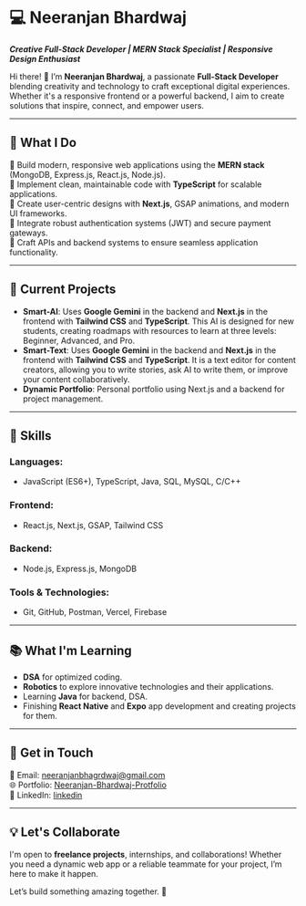 # 💻 Neeranjan Bhardwaj  

**_Creative Full-Stack Developer | MERN Stack Specialist | Responsive Design Enthusiast_**  

Hi there! 👋 I’m **Neeranjan Bhardwaj**, a passionate **Full-Stack Developer** blending creativity and technology to craft exceptional digital experiences. Whether it's a responsive frontend or a powerful backend, I aim to create solutions that inspire, connect, and empower users.  

---

## 🚀 **What I Do**  
🔹 Build modern, responsive web applications using the **MERN stack** (MongoDB, Express.js, React.js, Node.js).  
🔹 Implement clean, maintainable code with **TypeScript** for scalable applications.  
🔹 Create user-centric designs with **Next.js**, GSAP animations, and modern UI frameworks.  
🔹 Integrate robust authentication systems (JWT) and secure payment gateways.  
🔹 Craft APIs and backend systems to ensure seamless application functionality.  

---

## 🌟 **Current Projects**  
- **Smart-AI**: Uses **Google Gemini** in the backend and **Next.js** in the frontend with **Tailwind CSS** and **TypeScript**. This AI is designed for new students, creating roadmaps with resources to learn at three levels: Beginner, Advanced, and Pro.  
- **Smart-Text**: Uses **Google Gemini** in the backend and **Next.js** in the frontend with **Tailwind CSS** and **TypeScript**. It is a text editor for content creators, allowing you to write stories, ask AI to write them, or improve your content collaboratively.  
- **Dynamic Portfolio**: Personal portfolio using Next.js and a backend for project management.  

---

## 🎯 **Skills**  
### Languages:  
- JavaScript (ES6+), TypeScript, Java, SQL, MySQL, C/C++  

### Frontend:  
- React.js, Next.js, GSAP, Tailwind CSS  

### Backend:  
- Node.js, Express.js, MongoDB  

### Tools & Technologies:  
- Git, GitHub, Postman, Vercel, Firebase  

---

## 📚 **What I'm Learning**  
- **DSA** for optimized coding.  
- **Robotics** to explore innovative technologies and their applications.  
- Learning **Java** for backend, DSA.  
- Finishing **React Native** and **Expo** app development and creating projects for them.  

---

## 📩 **Get in Touch**  
📧 Email: [neeranjanbhagrdwaj@gmail.com](mailto:neeranjanbhardwaj@gmail.com)  
🌐 Portfolio: [Neeranjan-Bhardwaj-Protfolio](https://portfolio-neeranjan-bhardwajs-projects.vercel.app/)  
🔗 LinkedIn: [linkedin](https://www.linkedin.com/in/neeranjan-bhardwaj-06621b27a/)  

---

## 💡 **Let's Collaborate**  
I'm open to **freelance projects**, internships, and collaborations! Whether you need a dynamic web app or a reliable teammate for your project, I’m here to make it happen.  

Let’s build something amazing together. 🚀
